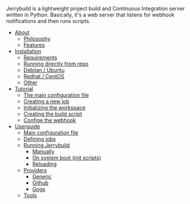 Jerrybuild is a lightweight project build and Continuous Integration server
written in Python. Basically, it's a web server that listens for webhook
notifications and then runs scripts.

* [About](about.md)
    * [Philosophy](about.md#philosophy)
    * [Features](about.md#features)
* [Installation](installation.d)
    * [Requirements](installation.md#requirements)
    * [Running directly from repo](installation.md#running-directly-from-repo)
    * [Debiian / Ubuntu](installation.md#debian-ubuntu)
    * [Redhat / CentOS](installation.md#redhat-centos)
    * [Other](installation.md#other)
* [Tutorial](tutorial.md)
    * [The main configuration file](tutorial.md#the-main-configuration-file)
    * [Creating a new job](tutorial.md#creating-a-new-job)
    * [Initializing the workspace](tutorial.md#initializing-the-workspace)
    * [Creating the build script](tutorial.md#creating-the-build-script)
    * [Confige the webhook](tutorial.md#configure-the-webhook)
* [Userguide](user_guide.md)
    * [Main configuration file](user_guide.md#main-configuration-file)
    * [Defining jobs](user_guide.md#defining-jobs)
    * [Running Jerrybuild](user_guide.md#running-jerrybuild)
        * [Manually](user_guide.md#manually)
        * [On system boot (init scripts)](user_guide.md#on-system-boot-init-script)
        * [Reloading](user_guide.md#reloading)
    * [Providers](user_guide.md#providers)
        * [Generic](user_guide.md#generic)
        * [Github](user_guide.md#github)
        * [Gogs](user_guide.md#gogs)
    * [Tools](user_guide.md#tools)
